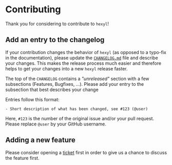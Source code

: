 # Contributing

Thank you for considering to contribute to `hexyl`!



## Add an entry to the changelog

If your contribution changes the behavior of `hexyl` (as opposed to a typo-fix
in the documentation), please update the [`CHANGELOG.md`](CHANGELOG.md) file
and describe your changes. This makes the release process much easier and
therefore helps to get your changes into a new `hexyl` release faster.

The top of the `CHANGELOG` contains a *"unreleased"* section with a few
subsections (Features, Bugfixes, …). Please add your entry to the subsection
that best describes your change

Entries follow this format:
```
- Short description of what has been changed, see #123 (@user)
```
Here, `#123` is the number of the original issue and/or your pull request.
Please replace `@user` by your GitHub username.


## Adding a new feature

Please consider opening a [ticket](https://github.com/sharkdp/hexyl/issues/new)
first in order to give us a chance to discuss the feature first.
